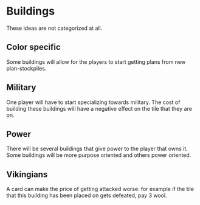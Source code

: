 # Buildings
These ideas are not categorized at all.

## Color specific
Some buildings will allow for the players to start getting plans from new
plan-stockpiles.

## Military
One player will have to start specializing towards military. The cost of
building these buildings will have a negative effect on the tile that they are
on.

## Power
There will be several buildings that give power to the player that owns it. Some
buildings will be more purpose oriented and others power oriented.

## Vikingians
A card can make the price of getting attacked worse: for example if the tile
that this building has been placed on gets defeated, pay 3 wool.
